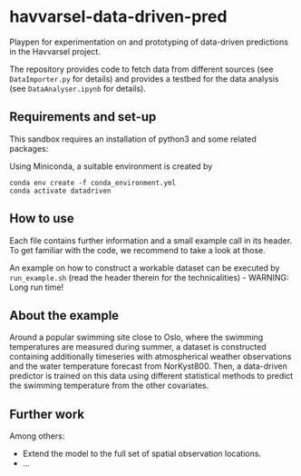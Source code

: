 # havvarsel-data-driven-pred

Playpen for experimentation on and prototyping of data-driven predictions in the Havvarsel project.

The repository provides code to fetch data from different sources (see `DataImporter.py` for details) and provides a testbed for the data analysis (see `DataAnalyser.ipynb` for details).

## Requirements and set-up 

This sandbox requires an installation of python3 and some related packages:

Using Miniconda, a suitable environment is created by
```
conda env create -f conda_environment.yml
conda activate datadriven
```

## How to use

Each file contains further information and a small example call in its header. To get familiar with the code, we recommend to take a look at those. 

An example on how to construct a workable dataset can be executed by `run_example.sh` (read the header therein for the technicalities) - WARNING: Long run time!


## About the example

Around a popular swimming site close to Oslo, where the swimming temperatures are measured during summer, a dataset is constructed containing additionally timeseries with atmospherical weather observations and the water temperature forecast from NorKyst800. Then, a data-driven predictor is trained on this data using different statistical methods to predict the swimming temperature from the other covariates. 


## Further work

Among others:
- Extend the model to the full set of spatial observation locations.  
- ... 